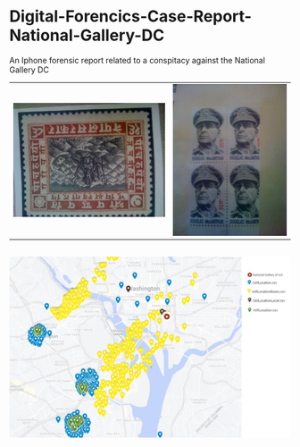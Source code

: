 # Digital-Forencics-Case-Report-National-Gallery-DC


An Iphone forensic report related to a conspitacy against the National Gallery DC

| | |
| --- | --- |
| ![Photos9](/Resources/Images/43393-IMG_0050.JPG) | ![Photos13](/Resources/Images/43401-IMG_0054.JPG) |

![City View](/Resources/Maps/2.png)
---
